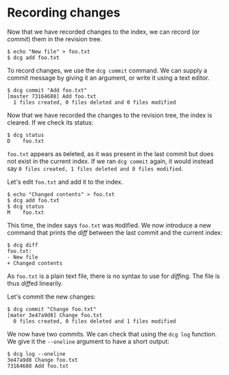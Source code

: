 # Recording changes

Now that we have recorded changes to the index, we can record (or
*commit*) them in the revision tree.

```
$ echo "New file" > foo.txt
$ dcg add foo.txt
```

To record changes, we use the `dcg commit` command. We can supply a
commit message by giving it an argument, or write it using a text
editor.

```
$ dcg commit "Add foo.txt"
[master 73164688] Add foo.txt
  1 files created, 0 files deleted and 0 files modified
```

Now that we have recorded the changes to the revision tree, the index
is cleared. If we check its status:

```
$ dcg status
D    foo.txt
```

`foo.txt` appears as `D`eleted, as it was present in the last commit
but does not exist in the current index. If we ran `dcg commit` again,
it would instead say `0 files created, 1 files deleted and 0 files
modified`.

Let's edit `foo.txt` and add it to the index.

```
$ echo "Changed contents" > foo.txt
$ dcg add foo.txt
$ dcg status
M    foo.txt
```

This time, the index says `foo.txt` was `M`odified. We now introduce a
new command that prints the *diff* between the last commit and the
current index:

```
$ dcg diff
foo.txt:
- New file
+ Changed contents
```

As `foo.txt` is a plain text file, there is no syntax to use for
*diff*ing. The file is thus *diff*ed linearily.

Let's commit the new changes:

```
$ dcg commit "Change foo.txt"
[mater 3e47a9d8] Change foo.txt
  0 files created, 0 files deleted and 1 files modified
```

We now have two commits. We can check that using the `dcg log`
function. We give it the `--oneline` argument to have a short output:

```
$ dcg log --oneline
3e47a9d8 Change foo.txt
73164688 Add foo.txt
```
